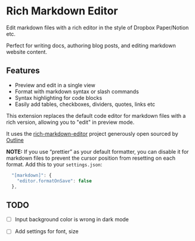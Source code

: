 # Rich Markdown Editor

Edit markdown files with a rich editor in the style of Dropbox Paper/Notion etc.

Perfect for writing docs, authoring blog posts, and editing markdown website content.

## Features

* Preview and edit in a single view
* Format with markdown syntax or slash commands
* Syntax highlighting for code blocks
* Easily add tables, checkboxes, dividers, quotes, links etc


This extension replaces the default code editor for markdown files with a rich version, allowing you to "edit" in preview mode.

It uses the [rich-markdown-editor](https://github.com/outline/rich-markdown-editor) project generously open sourced by [Outline](https://www.getoutline.com/)


**NOTE:** If you use “prettier” as your default formatter, you can disable it for markdown files to prevent the cursor position from resetting on each format. Add this to your `settings.json`:

```javascript
  "[markdown]": {
    "editor.formatOnSave": false
  },
```

## TODO

- [ ] Input background color is wrong in dark mode
- [ ] Add settings for font, size


